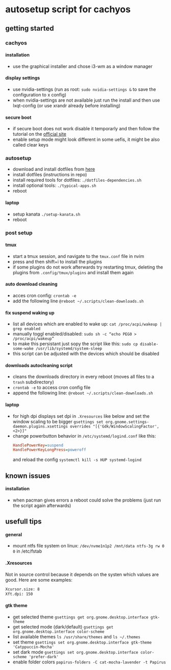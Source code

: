 # autosetup script for cachyos

## getting started

### cachyos
#### installation
- use the graphical installer and chose i3-wm as a window manager

#### display settings
- use nvidia-settings (run as root: `sudo nvidia-settings &` to save the configuration to x config)
- when nvidia-settings are not available just run the install and then use lxqt-config (or use xrandr already before installing)

#### secure boot
- if secure boot does not work disable it temporarly and then follow the tutorial on the [official site](https://wiki.cachyos.org/configuration/secure_boot_setup/)
- enable setup mode might look different in some uefis, it might be also called clear keys

### autosetup
- download and install dotfiles from [here](https://github.com/luis8h/dotfiles)
- install dotfiles (instructions in repo)
- install required tools for dotfiles: `./dotfiles-dependencies.sh`
- install optional tools: `./typical-apps.sh`
- reboot

#### laptop
- setup kanata `./setup-kanata.sh`
- reboot

### post setup
#### tmux
- start a tmux session, and navigate to the `tmux.conf` file in nvim
- press <tmux-prefix> and then shift+i to install the plugins
- if some plugins do not work afterwards try restarting tmux, deleting the plugins from `.config/tmux/plugins` and install them again

#### auto download cleaning
- acces cron config: `crontab -e`
- add the following line `@reboot ~/.scripts/clean-downloads.sh`

#### fix suspend waking up
- list all devices which are enabled to wake up: `cat /proc/acpi/wakeup | grep enabled`
- manually toggl enabled/disabled: `sudo sh -c “echo PEG0 > /proc/acpi/wakeup”`
- to make this persistant just sopy the script like this: `sudo cp disable-some-wake /usr/lib/systemd/system-sleep`
- this script can be adjusted with the devices which should be disabled

#### downloads autocleaning script
- cleans the downloads directory in every reboot (moves all files to a `trash` subdirectory)
- `crontab -e` to access cron config file
- append the following line: `@reboot ~/.scripts/clean-downloads.sh`

#### laptop
- for high dpi displays set dpi in `.Xresources` like below and set the window scaling to be bigger `gsettings set org.gnome.settings-daemon.plugins.xsettings overrides "[{'Gdk/WindowScalingFactor', <2>}]"`
- change powerbutton behavior in `/etc/systemd/logind.conf` like this:
    ```ini
    HandlePowerKey=suspend
    HandlePowerKeyLongPress=poweroff
    ```
    and reload the config `systemctl kill -s HUP systemd-logind`

## known issues
#### installation
- when pacman gives errors a reboot could solve the problems (just run the script again afterwards)

## usefull tips

#### general
- mount ntfs file system on linux: `/dev/nvme1n1p2 /mnt/data ntfs-3g rw 0 0` in /etc/fstab

#### .Xresources
Not in source control because it depends on the systen which values are good. Here are some examples:
```bash
Xcursor.size: 8
Xft.dpi: 150
```

#### gtk theme
- get selected theme `gsettings get org.gnome.desktop.interface gtk-theme`
- get selected mode (dark/default) `gsettings get org.gnome.desktop.interface color-scheme`
- list available themes `ls /usr/share/themes` and `ls ~/.themes`
- set theme `gsettings set org.gnome.desktop.interface gtk-theme 'Catppuccin-Mocha'`
- set dark mode `gsettings set org.gnome.desktop.interface color-scheme 'prefer-dark'`
- enable folder colors `papirus-folders -C cat-mocha-lavender -t Papirus`

